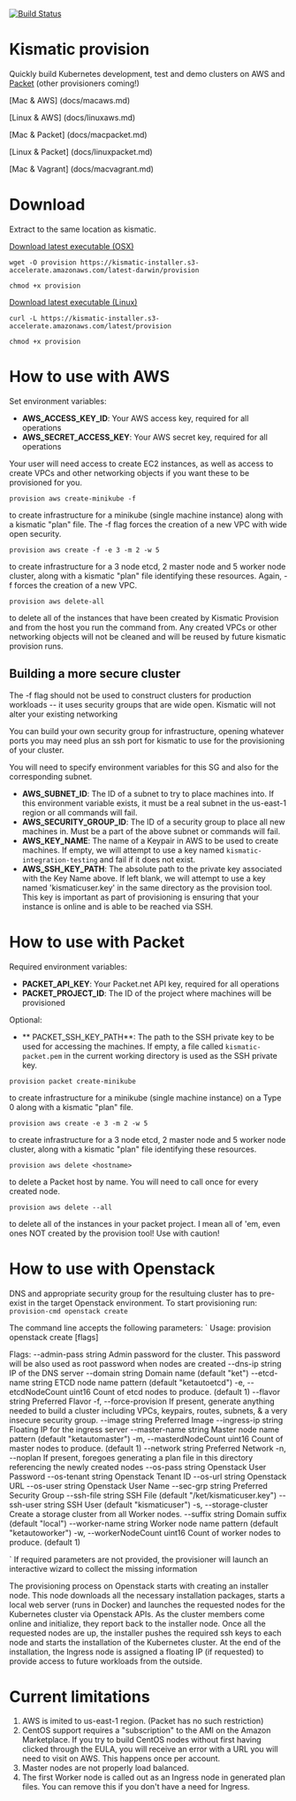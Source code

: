 [![Build Status](https://snap-ci.com/apprenda/kismatic-provision/branch/master/build_image)](https://snap-ci.com/apprenda/kismatic-provision/branch/master)

# Kismatic provision

Quickly build Kubernetes development, test and demo clusters on AWS and [Packet](https://packet.net) (other provisioners coming!)

[Mac & AWS] (docs/macaws.md)

[Linux & AWS] (docs/linuxaws.md)

[Mac & Packet] (docs/macpacket.md)

[Linux & Packet] (docs/linuxpacket.md)

[Mac & Vagrant] (docs/macvagrant.md)

# Download

Extract to the same location as kismatic.

[Download latest executable (OSX)](https://kismatic-installer.s3-accelerate.amazonaws.com/latest-darwin/provision)

`wget -O provision https://kismatic-installer.s3-accelerate.amazonaws.com/latest-darwin/provision`

`chmod +x provision`

[Download latest executable (Linux)](https://kismatic-installer.s3-accelerate.amazonaws.com/latest/provision)

`curl -L https://kismatic-installer.s3-accelerate.amazonaws.com/latest/provision`

`chmod +x provision`

# How to use with AWS

Set environment variables:

* **AWS_ACCESS_KEY_ID**: Your AWS access key, required for all operations
* **AWS_SECRET_ACCESS_KEY**: Your AWS secret key, required for all operations

Your user will need access to create EC2 instances, as well as access to create VPCs and other 
networking objects if you want these to be provisioned for you.

`provision aws create-minikube -f`

to create infrastructure for a minikube (single machine instance) along with a kismatic "plan" 
file. The -f flag forces the creation of a new VPC with wide open security.

`provision aws create -f -e 3 -m 2 -w 5`

to create infrastructure for a 3 node etcd, 2 master node and 5 worker node cluster, along with 
a kismatic "plan" file identifying these resources. Again, -f forces the creation of a new VPC.

`provision aws delete-all`

to delete all of the instances that have been created by Kismatic Provision and from the host you
run the command from. Any created VPCs or other networking objects will not be cleaned and will
be reused by future kismatic provision runs.

## Building a more secure cluster

The -f flag should not be used to construct clusters for production workloads -- it uses security
groups that are wide open. Kismatic will not alter your existing networking

You can build your own security group for infrastructure, opening whatever ports you may need plus
an ssh port for kismatic to use for the provisioning of your cluster.

You will need to specify environment variables for this SG and also for the corresponding subnet.

*  **AWS_SUBNET_ID**: The ID of a subnet to try to place machines into. If this environment variable exists,
                      it must be a real subnet in the us-east-1 region or all commands will fail.
*  **AWS_SECURITY_GROUP_ID**: The ID of a security group to place all new machines in. Must be a part of the
                              above subnet or commands will fail.
*  **AWS_KEY_NAME**: The name of a Keypair in AWS to be used to create machines. If empty, we will attempt
                     to use a key named `kismatic-integration-testing` and fail if it does not exist.
*  **AWS_SSH_KEY_PATH**: The absolute path to the private key associated with the Key Name above. If left blank,
                    we will attempt to use a key named 'kismaticuser.key' in the same directory as the
		    provision tool. This key is important as part of provisioning is ensuring that your
		    instance is online and is able to be reached via SSH.

# How to use with Packet

Required environment variables:

* **PACKET_API_KEY**: Your Packet.net API key, required for all operations
* **PACKET_PROJECT_ID**: The ID of the project where machines will be provisioned

Optional:

* ** PACKET_SSH_KEY_PATH**: The path to the SSH private key to be used for accessing the machines. If empty, 
			    a file called `kismatic-packet.pem` in the current working directory is used as 
			    the SSH private key.

`provision packet create-minikube`

to create infrastructure for a minikube (single machine instance) on a Type 0 along with a kismatic "plan" 
file.

`provision aws create -e 3 -m 2 -w 5`

to create infrastructure for a 3 node etcd, 2 master node and 5 worker node cluster, along with 
a kismatic "plan" file identifying these resources.

`provision aws delete <hostname>`

to delete a Packet host by name. You will need to call once for every created node.

`provision aws delete --all`

to delete all of the instances in your packet project. I mean all of 'em, even ones NOT created by the provision tool! Use with caution!

# How to use with Openstack
DNS and appropriate security group for the resultuing cluster has to pre-exist in the target Openstack environment.
To start provisioning run:
`provision-cmd openstack create`

The command line accepts the following parameters:
`
Usage:
  provision openstack create [flags]

Flags:
      --admin-pass string         Admin password for the cluster. This password will be also used as root password when nodes are created
      --dns-ip string             IP of the DNS server 
      --domain string             Domain name (default "ket")
      --etcd-name string          ETCD node name pattern (default "ketautoetcd")
  -e, --etcdNodeCount uint16      Count of etcd nodes to produce. (default 1)
      --flavor string             Preferred Flavor
  -f, --force-provision           If present, generate anything needed to build a cluster including VPCs, keypairs, routes, subnets, & a very insecure security group.
      --image string              Preferred Image
      --ingress-ip string         Floating IP for the ingress server
      --master-name string        Master node name pattern (default "ketautomaster")
  -m, --masterdNodeCount uint16   Count of master nodes to produce. (default 1)
      --network string            Preferred Network
  -n, --noplan                    If present, foregoes generating a plan file in this directory referencing the newly created nodes
      --os-pass string            Openstack User Password
      --os-tenant string          Openstack Tenant ID 
      --os-url string             Openstack URL 
      --os-user string            Openstack User Name
      --sec-grp string            Preferred Security Group
      --ssh-file string           SSH File (default "/ket/kismaticuser.key")
      --ssh-user string           SSH User (default "kismaticuser")
  -s, --storage-cluster           Create a storage cluster from all Worker nodes.
      --suffix string             Domain suffix (default "local")
      --worker-name string        Worker node name pattern (default "ketautoworker")
  -w, --workerNodeCount uint16    Count of worker nodes to produce. (default 1)

`
If required parameters are not provided, the provisioner will launch an interactive wizard to collect the missing information

The provisioning process on Openstack starts with creating an installer node. This node downloads all the necessary installation packages, starts a local web server (runs in Docker) and launches the requested nodes for the Kubernetes cluster via Openstack APIs. As the cluster members come online and initialize, they report back to the installer node. Once all the requested nodes are up, the installer pushes the required ssh keys to each node and starts the installation of the Kubernetes cluster. At the end of the installation, the Ingress node is assigned a floating IP (if requested) to provide access to future workloads from the outside.

# Current limitations

1. AWS is imited to us-east-1 region. (Packet has no such restriction)
2. CentOS support requires a "subscription" to the AMI on the Amazon Marketplace. If you try to build CentOS nodes without first having clicked through the EULA, you will receive an error with a URL you will need to visit on AWS. This happens once per account.
3. Master nodes are not properly load balanced.
4. The first Worker node is called out as an Ingress node in generated plan files. You can remove this if you don't have a need for Ingress.
